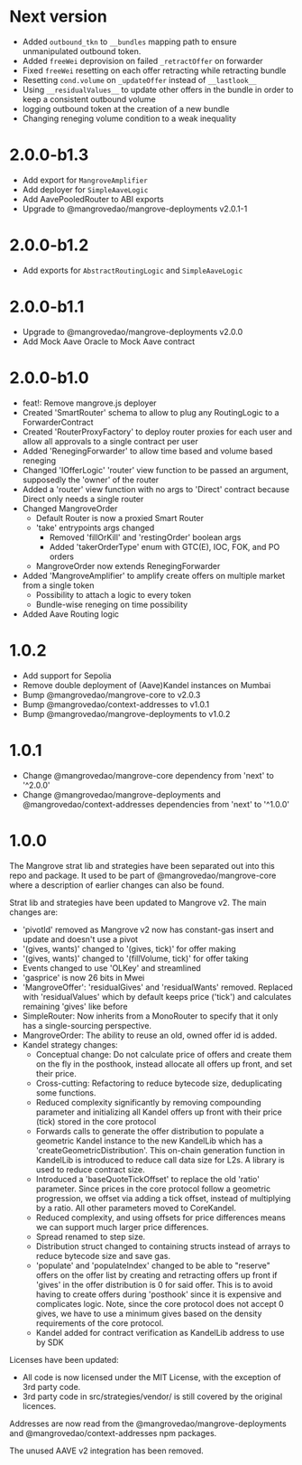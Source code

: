 # Next version

- Added `outbound_tkn` to `__bundles` mapping path to ensure unmanipulated outbound token.
- Added `freeWei` deprovision on failed `_retractOffer` on forwarder
- Fixed `freeWei` resetting on each offer retracting while retracting bundle
- Resetting `cond.volume` on `_updateOffer` instead of `__lastlook__`
- Using `__residualValues__` to update other offers in the bundle in order to keep a consistent outbound volume
- logging outbound token at the creation of a new bundle
- Changing reneging volume condition to a weak inequality

# 2.0.0-b1.3

- Add export for `MangroveAmplifier`
- Add deployer for `SimpleAaveLogic`
- Add AavePooledRouter to ABI exports
- Upgrade to @mangrovedao/mangrove-deployments v2.0.1-1

# 2.0.0-b1.2

- Add exports for `AbstractRoutingLogic` and `SimpleAaveLogic`

# 2.0.0-b1.1

- Upgrade to @mangrovedao/mangrove-deployments v2.0.0
- Add Mock Aave Oracle to Mock Aave contract

# 2.0.0-b1.0

- feat!: Remove mangrove.js deployer
- Created 'SmartRouter' schema to allow to plug any RoutingLogic to a ForwarderContract
- Created 'RouterProxyFactory' to deploy router proxies for each user and allow all approvals to a single contract per user
- Added 'RenegingForwarder' to allow time based and volume based reneging
- Changed 'IOfferLogic' 'router' view function to be passed an argument, supposedly the 'owner' of the router
- Added a 'router' view function with no args to 'Direct' contract because Direct only needs a single router
- Changed MangroveOrder
  - Default Router is now a proxied Smart Router
  - 'take' entrypoints args changed
    - Removed 'fillOrKill' and 'restingOrder' boolean args
    - Added 'takerOrderType' enum with GTC(E), IOC, FOK, and PO orders
  - MangroveOrder now extends RenegingForwarder
- Added 'MangroveAmplifier' to amplify create offers on multiple market from a single token
  - Possibility to attach a logic to every token
  - Bundle-wise reneging on time possibility
- Added Aave Routing logic

# 1.0.2

- Add support for Sepolia
- Remove double deployment of (Aave)Kandel instances on Mumbai
- Bump @mangrovedao/mangrove-core to v2.0.3
- Bump @mangrovedao/context-addresses to v1.0.1
- Bump @mangrovedao/mangrove-deployments to v1.0.2

# 1.0.1

- Change @mangrovedao/mangrove-core dependency from 'next' to '^2.0.0'
- Change @mangrovedao/mangrove-deployments and @mangrovedao/context-addresses dependencies from 'next' to '^1.0.0'

# 1.0.0

The Mangrove strat lib and strategies have been separated out into this repo and package. It used to be part of @mangrovedao/mangrove-core where a description of earlier changes can also be found.

Strat lib and strategies have been updated to Mangrove v2.
The main changes are:

- 'pivotId' removed as Mangrove v2 now has constant-gas insert and update and doesn't use a pivot
- '(gives, wants)' changed to '(gives, tick)' for offer making
- '(gives, wants)' changed to '(fillVolume, tick)' for offer taking
- Events changed to use 'OLKey' and streamlined
- 'gasprice' is now 26 bits in Mwei
- 'MangroveOffer': 'residualGives' and 'residualWants' removed. Replaced with 'residualValues' which by default keeps price ('tick') and calculates remaining 'gives' like before
- SimpleRouter: Now inherits from a MonoRouter to specify that it only has a single-sourcing perspective.
- MangroveOrder: The ability to reuse an old, owned offer id is added.
- Kandel strategy changes:
  - Conceptual change: Do not calculate price of offers and create them on the fly in the posthook, instead allocate all offers up front, and set their price.
  - Cross-cutting: Refactoring to reduce bytecode size, deduplicating some functions.
  - Reduced complexity significantly by removing compounding parameter and initializing all Kandel offers up front with their price (tick) stored in the core protocol
  - Forwards calls to generate the offer distribution to populate a geometric Kandel instance to the new KandelLib which has a 'createGeometricDistribution'. This on-chain generation function in KandelLib is introduced to reduce call data size for L2s. A library is used to reduce contract size.
  - Introduced a 'baseQuoteTickOffset' to replace the old 'ratio' parameter. Since prices in the core protocol follow a geometric progression, we offset via adding a tick offset, instead of multiplying by a ratio. All other parameters moved to CoreKandel.
  - Reduced complexity, and using offsets for price differences means we can support much larger price differences.
  - Spread renamed to step size.
  - Distribution struct changed to containing structs instead of arrays to reduce bytecode size and save gas.
  - 'populate' and 'populateIndex' changed to be able to "reserve" offers on the offer list by creating and retracting offers up front if 'gives' in the offer distribution is 0 for said offer. This is to avoid having to create offers during 'posthook' since it is expensive and complicates logic. Note, since the core protocol does not accept 0 gives, we have to use a minimum gives based on the density requirements of the core protocol.
  - Kandel added for contract verification as KandelLib address to use by SDK

Licenses have been updated:

- All code is now licensed under the MIT License, with the exception of 3rd party code.
- 3rd party code in src/strategies/vendor/ is still covered by the original licences.

Addresses are now read from the @mangrovedao/mangrove-deployments and @mangrovedao/context-addresses npm packages.

The unused AAVE v2 integration has been removed.
